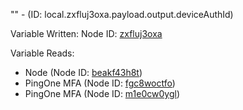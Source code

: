 "" - (ID: local.zxfluj3oxa.payload.output.deviceAuthId)

Variable Written:
Node ID: [zxfluj3oxa](../nodes/zxfluj3oxa.md)

Variable Reads:
* Node (Node ID: [beakf43h8t](../nodes/beakf43h8t.md))
* PingOne MFA (Node ID: [fgc8woctfo](../nodes/fgc8woctfo.md))
* PingOne MFA (Node ID: [m1e0cw0ygl](../nodes/m1e0cw0ygl.md))
